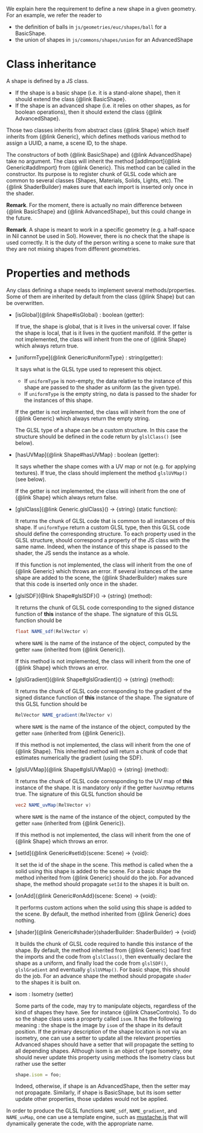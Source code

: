 We explain here the requirement to define a new shape in a given geometry. 
For an example, we refer the reader to 
- the definition of balls in `js/geometries/euc/shapes/ball` for a BasicShape.
- the union of shapes in `js/commons/shapes/union` for an AdvancedShape

# Class inheritance

A shape is defined by a JS class.
- If the shape is a basic shape (i.e. it is a stand-alone shape),
then it should extend the class {@link BasicShape}.
- If the shape is an advanced shape (i.e. it relies on other shapes, as for boolean operations), 
then it should extend the class {@link AdvancedShape}.

Those two classes inherits from abstract class {@link Shape} which itself inherits from {@link Generic},
which defines methods various method to assign a UUID, a name, a scene ID, to the shape.

The constructors of both {@link BasicShape} and {@link AdvancedShape} take no argument.
The class will inherit the method [addImport]{@link Generic#addImport} from {@link Generic}.
This method can be called in the constructor.
Its purpose is to register chunk of GLSL code which are common to several classes (Shapes, Materials, Solids, Lights, etc).
The {@link ShaderBuilder} makes sure that each import is inserted only once in the shader.

**Remark**. For the moment, there is actually no main difference between {@link BasicShape} and {@link AdvancedShape},
but this could change in the future.



**Remark**. 
A shape is meant to work in a specific geometry (e.g. a half-space in Nil cannot be used in Sol).
However, there is no check that the shape is used correctly. 
It is the duty of the person writing a scene to make sure that they are not mixing shapes from different geometries.

# Properties and methods

Any class defining a shape needs to implement several methods/properties.
Some of them are inherited by default from the class {@link Shape} but can be overwritten.

- [isGlobal]{@link Shape#isGlobal} : boolean (getter):

  If true, the shape is global, that is it lives in the universal cover.
  If false the shape is local, that is it lives in the quotient manifold.
  If the getter is not implemented, the class will inherit from the one of {@link Shape} which always return true.


- [uniformType]{@link Generic#uniformType} : string(getter):

  It says what is the GLSL type used to represent this object.
    - If `uniformType` is non-empty, the data relative to the instance of this shape are passed to the shader as uniform (as the given type). 
    - If `uniformType` is the empty string, no data is passed to the shader for the instances of this shape.
  
  If the getter is not implemented, the class will inherit from the one of {@link Generic} which always return the empty string.
  
  The GLSL type of a shape can be a custom structure.
  In this case the structure should be defined in the code return by `glslClass()` (see below).
  

- [hasUVMap]{@link Shape#hasUVMap} : boolean (getter): 
  
  It says whether the shape comes with a UV map or not (e.g. for applying textures). 
  If true, the class should implement the method `glslUVMap()` (see below).
  
  If the getter is not implemented, the class will inherit from the one of {@link Shape} which always return false.


- [glslClass]{@link Generic.glslClass}() -> {string} (static function):
  
  It returns the chunk of GLSL code that is common to all instances of this shape.
  If `uniformType` return a custom GLSL type, then this GLSL code should define the corresponding structure.
  To each property used in the GLSL structure, should correspond a property of the JS class with the same name.
  Indeed, when the instance of this shape is passed to the shader, the JS sends the instance as a whole.
  
  If this function is not implemented, the class will inherit from the one of {@link Generic} which throws an error.
  If several instances of the same shape are added to the scene, 
  the {@link ShaderBuilder} makes sure that this code is inserted only once in the shader.

- [glslSDF]{@link Shape#glslSDF}() -> {string} (method):
  
  It returns the chunk of GLSL code corresponding to the signed distance function of **this** instance of the shape.
  The signature of this GLSL function should be
  ```glsl
  float NAME_sdf(RelVector v)
  ```
  where `NAME` is the name of the instance of the object, computed by the getter `name` (inherited from {@link Generic}).

  If this method is not implemented, the class will inherit from the one of {@link Shape} which throws an error.


- [glslGradient]{@link Shape#glslGradient}() -> {string} (method):
  
  It returns the chunk of GLSL code corresponding to the gradient of the signed distance function of **this** instance of the shape.
  The signature of this GLSL function should be
  ```glsl
  RelVector NAME_gradient(RelVector v)
  ```
  where `NAME` is the name of the instance of the object, computed by the getter `name` (inherited from {@link Generic}).

  If this method is not implemented, the class will inherit from the one of {@link Shape}.
  This inherited method will return a chunk of code that estimates numerically the gradient (using the SDF).


- [glslUVMap]{@link Shape#glslUVMap}() -> {string} (method):
  
  It returns the chunk of GLSL code corresponding to the UV map of **this** instance of the shape.
  It is mandatory only if the getter `hasUVMap` returns true.
  The signature of this GLSL function should be
  ```glsl
  vec2 NAME_uvMap(RelVector v)
  ```
  where `NAME` is the name of the instance of the object, computed by the getter `name` (inherited from {@link Generic}).

  If this method is not implemented, the class will inherit from the one of {@link Shape} which throws an error.
  
- [setId]{@link Generic#setId}(scene: Scene) -> {void}:
  
  It set the id of the shape in the scene.
  This method is called when the a solid using this shape is added to the scene.
  For a basic shape the method inherited from {@link Generic} should do the job.
  For advanced shape, the method should propagate `setId` to the shapes it is built on.

- [onAdd]{@link Generic#onAdd}(scene: Scene) -> {void}:

  It performs custom actions when the solid using this shape is added to the scene.
  By default, the method inherited from {@link Generic} does nothing.
  
- [shader]{@link Generic#shader}(shaderBuilder: ShaderBuilder) -> {void}

  It builds the chunk of GLSL code required to handle this instance of the shape.
  By default, the method inherited from {@link Generic} load first the imports and the code from `glslClass()`, 
  then eventually declare the shape as a uniform, 
  and finally load the code from `glslSDF()`, `glslGradient` and eventually `glslUVMap()`.
  For basic shape, this should do the job.
  For an advance shape the method should propagate `shader` to the shapes it is built on.

- isom : Isometry (setter)
  
  Some parts of the code, may try to manipulate objects, regardless of the kind of shapes they have.
  See for instance {@link ChaseControls}.
  To do so the shape class uses a property called `isom`.
  It has the following meaning : the shape is the image by `isom` of the shape in its default position.
  If the primary description of the shape location is not via an isometry, 
  one can use a setter to update all the relevant properties
  Advanced shapes should have a setter that will propagate the setting to all depending shapes.
  Although isom is an object of type Isometry, one should never update this property using methods the Isometry class
  but rather use the setter 
  ```js
  shape.isom = foo;
  ```
  Indeed, otherwise, if shape is an AdvancedShape, then the setter may not propagate.
  Similarly, if shape is BasicShape, but its isom setter update other properties, those updates would not be applied.

In order to produce the GLSL functions `NAME_sdf`, `NAME_gradient`, and `NAME_uvMap`, 
one can use a template engine, such as [mustache.js](https://github.com/janl/mustache.js/)
that will dynamically generate the code, with the appropriate name.

